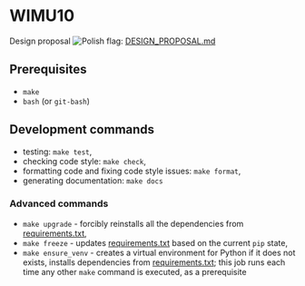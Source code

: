 # WIMU10

Design proposal ![Polish flag](https://raw.githubusercontent.com/stevenrskelton/flag-icon/master/png/16/country-4x3/pl.png): [DESIGN_PROPOSAL.md](DESIGN_PROPOSAL.md)

## Prerequisites

- `make`
- `bash` (or `git-bash`)

## Development commands

- testing: `make test`,
- checking code style: `make check`,
- formatting code and fixing code style issues: `make format`,
- generating documentation: `make docs`

### Advanced commands

- `make upgrade` - forcibly reinstalls all the dependencies from [requirements.txt](requirements.txt),
- `make freeze` - updates [requirements.txt](requirements.txt) based on the current `pip` state,
- `make ensure_venv` - creates a virtual environment for Python if it does not exists, installs dependencies from [requirements.txt](requirements.txt); this job runs each time any other `make` command is executed, as a prerequisite

